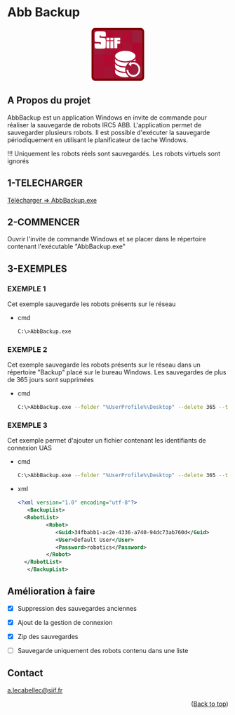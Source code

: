 <a id="readme-top"></a>
# Abb Backup


<!-- LOGO -->
<div align="center">
  <a href="https://github.com/tonycab/AbbBackup">
    <img src="Logo.png" alt="Logo" width="120" height="120">
  </a>
</div>


## A Propos du projet

AbbBackup est un application Windows en invite de commande pour réaliser la sauvegarde de robots IRC5 ABB.
L'application permet de sauvegarder plusieurs robots. Il est possible d'exécuter la 
sauvegarde périodiquement en utilisant le planificateur de tache Windows.

!!! Uniquement les robots réels sont sauvegardés. Les robots virtuels sont ignorés


<!-- COMMENCER -->

## 1-TELECHARGER

[Télécharger => AbbBackup.exe](https://github.com/tonycab/AbbBackup/raw/refs/heads/main/bin/Release/AbbBackup.exe)


## 2-COMMENCER

Ouvrir l'invite de commande Windows et se placer dans le répertoire contenant l'exécutable "AbbBackup.exe" 


## 3-EXEMPLES
### EXEMPLE 1

Cet exemple sauvegarde les robots présents sur le réseau 
* cmd
  ```sh
  C:\>AbbBackup.exe
  ```

### EXEMPLE 2

Cet exemple sauvegarde les robots présents sur le réseau dans un répertoire "Backup" placé sur le bureau Windows. Les sauvegardes de plus de 365 jours sont supprimées
* cmd
  ```sh
  C:\>AbbBackup.exe --folder "%UserProfile%\Desktop" --delete 365 --timeout 180
  ```
### EXEMPLE 3

Cet exemple permet d'ajouter un fichier contenant les identifiants de connexion UAS 
* cmd
  ```sh
  C:\>AbbBackup.exe --folder "%UserProfile%\Desktop" --delete 365 --timeout 180 --list "fileRobot.xml"
  ```

* xml
  ```xml
  <?xml version="1.0" encoding="utf-8"?>
     <BackupList>
  	<RobotList>
    	   <Robot>
     	      <Guid>34fbabb1-ac2e-4336-a740-94dc73ab760d</Guid>
     	      <User>Default User</User>
    	      <Password>robotics</Password>
    	   </Robot>
  	</RobotList>
     </BackupList>
  ```




## Amélioration à faire

- [x] Suppression des sauvegardes anciennes
- [x] Ajout de la gestion de connexion
- [x] Zip des sauvegardes
- [ ] Sauvegarde uniquement des robots contenu dans une liste


## Contact

a.lecabellec@siif.fr

<p align="right">(<a href="#readme-top">Back to top</a>)</p>

